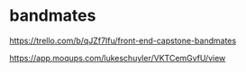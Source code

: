 # bandmates

https://trello.com/b/qJZf7Ifu/front-end-capstone-bandmates

https://app.moqups.com/lukeschuyler/VKTCemGvfU/view
